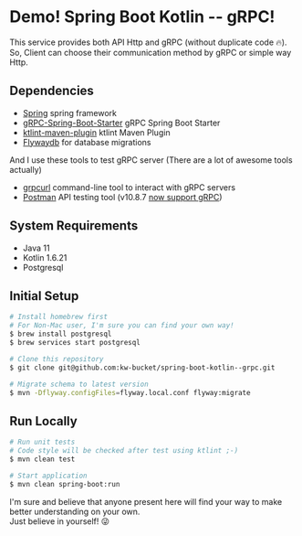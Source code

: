 # Demo! Spring Boot Kotlin -- gRPC!

This service provides both API Http and gRPC (without duplicate code 🔥). So, Client can choose their communication method by gRPC or simple way Http.

## Dependencies

- [Spring](https://spring.io/) spring framework
- [gRPC-Spring-Boot-Starter](https://yidongnan.github.io/grpc-spring-boot-starter/en/) gRPC Spring Boot Starter
- [ktlint-maven-plugin](https://github.com/gantsign/ktlint-maven-plugin) ktlint Maven Plugin
- [Flywaydb](https://flywaydb.org/) for database migrations

And I use these tools to test gRPC server (There are a lot of awesome tools actually)

- [grpcurl](https://github.com/fullstorydev/grpcurl) command-line tool to interact with gRPC servers
- [Postman](https://www.postman.com) API testing tool (v10.8.7 [now support gRPC](https://blog.postman.com/postman-now-supports-grpc/)) 

## System Requirements
- Java 11
- Kotlin 1.6.21
- Postgresql

## Initial Setup
```bash
# Install homebrew first
# For Non-Mac user, I'm sure you can find your own way!
$ brew install postgresql
$ brew services start postgresql

# Clone this repository
$ git clone git@github.com:kw-bucket/spring-boot-kotlin--grpc.git

# Migrate schema to latest version
$ mvn -Dflyway.configFiles=flyway.local.conf flyway:migrate
```

## Run Locally
```bash
# Run unit tests
# Code style will be checked after test using ktlint ;-)
$ mvn clean test

# Start application
$ mvn clean spring-boot:run
```

I'm sure and believe that anyone present here will find your way to make better understanding on your own. <br/>
Just believe in yourself! 😜
